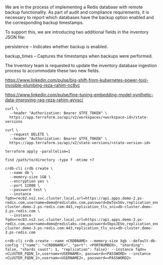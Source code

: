 We are in the process of implementing a Redis database with remote backup functionality. As part of audit and compliance requirements, it is necessary to report which databases have the backup option enabled and the corresponding backup timestamps.

To support this, we are introducing two additional fields in the inventory JSON file:

persistence – Indicates whether backup is enabled.

backup_times – Captures the timestamps when backups were performed.

The Inventory team is requested to update the inventory database ingestion process to accommodate these two new fields.


https://www.linkedin.com/pulse/big-shift-from-kubernetes-power-tool-invisible-plumbing-reza-rahim-nc8vc

https://www.linkedin.com/pulse/fine-tuning-embedding-model-synthetic-data-improving-rag-reza-rahim-ayvsc/


```
curl \
  --header "Authorization: Bearer $TFE_TOKEN" \
  https://app.terraform.io/api/v2/workspaces/<workspace-id>/state-versions

curl \
  --request DELETE \
  --header "Authorization: Bearer $TFE_TOKEN" \
  https://app.terraform.io/api/v2/state-versions/<state-version-id>

```

```
terraform apply -parallelism=1

find /path/to/directory -type f -mtime +7
```

```
crdb-cli crdb create \
  --name db \
  --memory-size 1GB \
  --encryption yes \
  --port 12000 \
  --password test \
  --instance fqdn=rec02.ns2.svc.cluster.local,url=https://api.apps.demo-2.ps-redis.com,username=demo@redislabs.com,password=DwTox56v,replication_endpoint=db-cluster.demo-2.ps-redis.com:443,replication_tls_sni=db-cluster.demo-2.ps-redis.com \
  --instance fqdn=rec03.ns3.svc.cluster.local,url=https://api.apps.demo-3.ps-redis.com,username=demo@redislabs.com,password=5bpxJEVo,replication_endpoint=db-cluster.demo-3.ps-redis.com:443,replication_tls_sni=db-cluster.demo-3.ps-redis.com
```

```
crdb-cli crdb create --name <CRDBNAME> --memory-size Xgb --default-db-config '{"name": "<CRDBNAME>", "port": <PORTNUMBER>, "sharding": false, "shards_count": 1, "replication": false}' --instance fqdn=<CLUSTER_FQDN_1>,usernam=<USERNAME>, password=<PASSWORD> --instance <CLUSTER_FQDN_2>,usernam=<USERNAME2>, password=<PASSWORD2>
```


